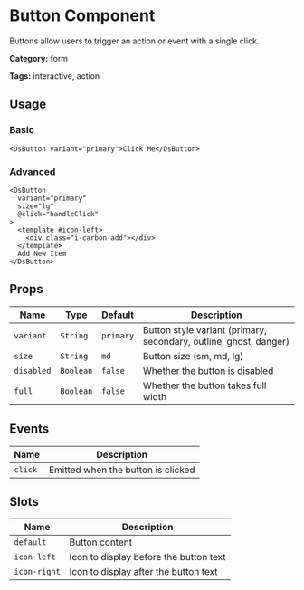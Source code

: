 # Button Component

Buttons allow users to trigger an action or event with a single click.

**Category:** form

**Tags:** interactive, action

## Usage

### Basic

```vue
<DsButton variant="primary">Click Me</DsButton>
```

### Advanced

```vue
<DsButton 
  variant="primary" 
  size="lg" 
  @click="handleClick"
>
  <template #icon-left>
    <div class="i-carbon-add"></div>
  </template>
  Add New Item
</DsButton>
```

## Props

| Name | Type | Default | Description |
| ---- | ---- | ------- | ----------- |
| `variant` | `String` | `primary` | Button style variant (primary, secondary, outline, ghost, danger) |
| `size` | `String` | `md` | Button size (sm, md, lg) |
| `disabled` | `Boolean` | `false` | Whether the button is disabled |
| `full` | `Boolean` | `false` | Whether the button takes full width |

## Events

| Name | Description |
| ---- | ----------- |
| `click` | Emitted when the button is clicked |

## Slots

| Name | Description |
| ---- | ----------- |
| `default` | Button content |
| `icon-left` | Icon to display before the button text |
| `icon-right` | Icon to display after the button text |